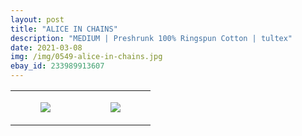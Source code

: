 ```yaml
---
layout: post
title: "ALICE IN CHAINS"
description: "MEDIUM | Preshrunk 100% Ringspun Cotton | tultex"
date: 2021-03-08
img: /img/0549-alice-in-chains.jpg
ebay_id: 233989913607
---
```




<table style="width:100%;"><tr><td style="vertical-align:top;">
      <figure class="tmblr-full" data-orig-height="2048" data-orig-width="1365" data-orig-src="https://concertshirts.netlify.app/shirts/0549/0549-01.jpg"><img src="https://64.media.tumblr.com/d12dfff729bcd3605494d5f458ef2859/9667562324af6ca2-bf/s540x810/31e59bd417f2218014a4a21e0a47b4fc9689f602.jpg" data-orig-height="2048" data-orig-width="1365" data-orig-src="https://concertshirts.netlify.app/shirts/0549/0549-01.jpg"/></figure></td>
    <td style="vertical-align:top;">
      <figure class="tmblr-full" data-orig-height="2048" data-orig-width="1365" data-orig-src="https://concertshirts.netlify.app/shirts/0549/0549-02.jpg"><img src="https://64.media.tumblr.com/ea1603f36a2da1dd846218fa6f61a4ef/9667562324af6ca2-7d/s540x810/99b7379603300a9602b2dc3f3b5dd3688ebc8406.jpg" data-orig-height="2048" data-orig-width="1365" data-orig-src="https://concertshirts.netlify.app/shirts/0549/0549-02.jpg"/></figure></td>
  </tr></table>

